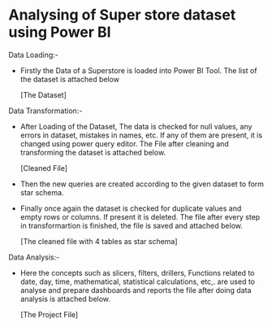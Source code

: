  # Analysing of Super store dataset using Power BI
Data Loading:- 
-	Firstly the Data of a Superstore is loaded into Power BI Tool.
  The list of the dataset is attached below
 	
 	[The Dataset]
 	 	
Data Transformation:-
-	After Loading of the Dataset, The data is checked for null values, any errors in dataset, mistakes in names, etc. If any of them are present, it is changed using power query editor.
  The File after cleaning and transforming the dataset is attached below.
 	
 	[Cleaned File]
 	
-	Then the new queries are created according to the given dataset to form star schema.
-	Finally once again the dataset is checked for duplicate values and empty rows or columns. If present it is deleted.
  The file after every step in transformartion is finished, the file is saved and attached below.
 	
 	[The cleaned file with 4 tables as star schema]
 	
Data Analysis:-
-	Here the concepts such as slicers, filters, drillers, Functions related to date, day, time, mathematical, statistical calculations, etc,. are used to analyse and prepare dashboards and reports
  the file after doing data analysis is attached below.
 	
 	[The Project File]
